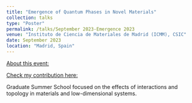 ```yaml
---
title: "Emergence of Quantum Phases in Novel Materials"
collection: talks
type: "Poster"
permalink: /talks/September 2023-Emergence 2023
venue: "Instituto de Ciencia de Materiales de Madrid (ICMM), CSIC"
date: September 2023
location: "Madrid, Spain"
---
```


[About this event:](https://wp.icmm.csic.es/emergence/)

[Check my contribution here:](https://carlosp24.github.io/Poster2023_09.pdf/)

Graduate Summer School focused on the effects of interactions and topology in materials and low-dimensional systems.
